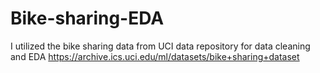 # Bike-sharing-EDA

I utilized the bike sharing data from UCI data repository for data cleaning and EDA
https://archive.ics.uci.edu/ml/datasets/bike+sharing+dataset
